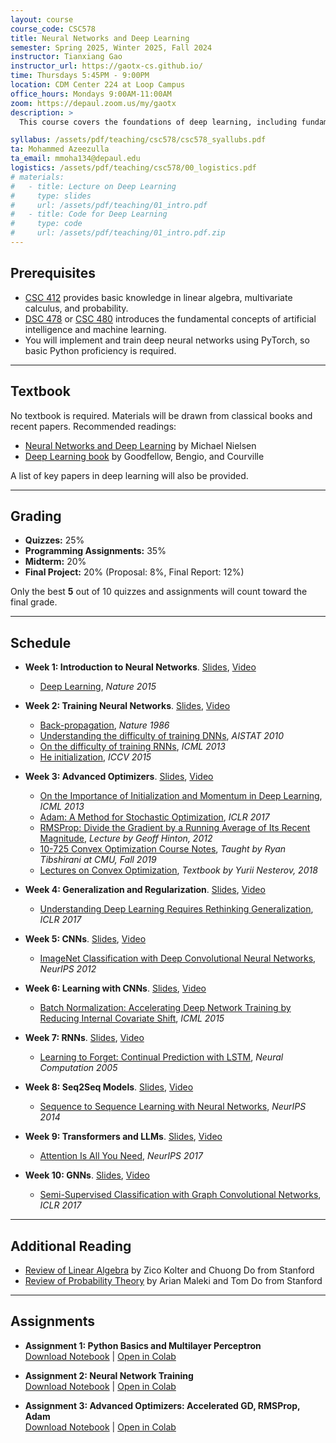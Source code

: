 ```yaml
---
layout: course
course_code: CSC578
title: Neural Networks and Deep Learning
semester: Spring 2025, Winter 2025, Fall 2024
instructor: Tianxiang Gao
instructor_url: https://gaotx-cs.github.io/
time: Thursdays 5:45PM - 9:00PM
location: CDM Center 224 at Loop Campus
office_hours: Mondays 9:00AM-11:00AM
zoom: https://depaul.zoom.us/my/gaotx
description: >
  This course covers the foundations of deep learning, including fundamental neural network architectures (e.g., multilayer perceptrons) and training methodologies, including advanced optimization techniques (e.g., momentum, RMSprop, Adam). It also addresses generalization and regularization strategies (e.g., overparameterization, the double descent phenomenon, and weight decay). We will explore cutting-edge neural network architectures, including convolutional neural networks (CNNs), recurrent neural networks (RNNs), transformers (e.g., GPT and BERT), and graph neural networks (GNNs). Students will gain hands-on experience by implementing these models and applying them to real-world problems in computer vision, natural language processing, and graph machine learning.

syllabus: /assets/pdf/teaching/csc578/csc578_syallubs.pdf
ta: Mohammed Azeezulla 
ta_email: mmoha134@depaul.edu
logistics: /assets/pdf/teaching/csc578/00_logistics.pdf
# materials:
#   - title: Lecture on Deep Learning
#     type: slides
#     url: /assets/pdf/teaching/01_intro.pdf
#   - title: Code for Deep Learning
#     type: code
#     url: /assets/pdf/teaching/01_intro.pdf.zip
---
```



## Prerequisites
- [CSC 412](https://www.cdm.depaul.edu/academics/pages/courseinfo.aspx?Subject=CSC&CatalogNbr=412) provides basic knowledge in linear algebra, multivariate calculus, and probability.
- [DSC 478](https://www.cdm.depaul.edu/academics/pages/courseinfo.aspx?CrseId=012551) or [CSC 480](https://www.cdm.depaul.edu/academics/pages/courseinfo.aspx?CrseId=001513) introduces the fundamental concepts of artificial intelligence and machine learning.
- You will implement and train deep neural networks using PyTorch, so basic Python proficiency is required.

---
## Textbook
No textbook is required. Materials will be drawn from classical books and recent papers. Recommended readings:  

- [Neural Networks and Deep Learning](http://neuralnetworksanddeeplearning.com/) by Michael Nielsen  
- [Deep Learning book](https://www.deeplearningbook.org/) by Goodfellow, Bengio, and Courville  

A list of key papers in deep learning will also be provided.

---
## Grading
- **Quizzes:** 25%  
- **Programming Assignments:** 35%  
- **Midterm:** 20%  
- **Final Project:** 20% (Proposal: 8%, Final Report: 12%)  

Only the best **5** out of 10 quizzes and assignments will count toward the final grade.

---
## Schedule

- **Week 1: Introduction to Neural Networks**. [Slides](/assets/pdf/teaching/csc578/01_intro.pdf), [Video](https://courseonline.cdm.depaul.edu/courseplayer/courses/64511/lecture/485761) 
  - [Deep Learning](https://www.nature.com/articles/nature14539), *Nature 2015*  

- **Week 2: Training Neural Networks**. [Slides](/assets/pdf/teaching/csc578/02_train.pdf), [Video](https://courseonline.cdm.depaul.edu/courseplayer/courses/64511/lecture/485762)  
  - [Back-propagation](https://www.nature.com/articles/323533a0), *Nature 1986*  
  - [Understanding the difficulty of training DNNs](https://proceedings.mlr.press/v9/glorot10a/glorot10a.pdf), *AISTAT 2010*  
  - [On the difficulty of training RNNs](https://proceedings.mlr.press/v28/pascanu13.html), *ICML 2013*  
  - [He initialization](https://proceedings.mlr.press/v28/pascanu13.html), *ICCV 2015*  

- **Week 3: Advanced Optimizers**. [Slides](/assets/pdf/teaching/csc578/03_opt.pdf), [Video](https://courseonline.cdm.depaul.edu/courseplayer/courses/64511/lecture/485763)  
  - [On the Importance of Initialization and Momentum in Deep Learning](https://proceedings.mlr.press/v28/sutskever13.html), *ICML 2013*  
  - [Adam: A Method for Stochastic Optimization](https://arxiv.org/abs/1412.6980), *ICLR 2017*  
  - [RMSProp: Divide the Gradient by a Running Average of Its Recent Magnitude](https://www.cs.toronto.edu/~tijmen/csc321/slides/lecture_slides_lec6.pdf), *Lecture by Geoff Hinton, 2012*  
  - [10-725 Convex Optimization Course Notes](https://www.stat.cmu.edu/~ryantibs/convexopt/), *Taught by Ryan Tibshirani at CMU, Fall 2019*  
  - [Lectures on Convex Optimization](https://link.springer.com/book/10.1007/978-3-319-91578-4), *Textbook by Yurii Nesterov, 2018*  


- **Week 4: Generalization and Regularization**. [Slides](/assets/pdf/teaching/csc578/04_Gen.pdf), [Video](#)  
  - [Understanding Deep Learning Requires Rethinking Generalization](https://arxiv.org/abs/1611.03530), *ICLR 2017*  

- **Week 5: CNNs**. [Slides](/assets/pdf/teaching/csc578/05_cnn.pdf), [Video](#)  
  - [ImageNet Classification with Deep Convolutional Neural Networks](https://dl.acm.org/doi/10.1145/3065386), *NeurIPS 2012*  

- **Week 6: Learning with CNNs**. [Slides](/assets/pdf/teaching/csc578/06_cv.pdf), [Video](#)  
  - [Batch Normalization: Accelerating Deep Network Training by Reducing Internal Covariate Shift](https://arxiv.org/abs/1502.03167), *ICML 2015*  

- **Week 7: RNNs**. [Slides](/assets/pdf/teaching/csc578/07_rnn.pdf), [Video](#)  
  - [Learning to Forget: Continual Prediction with LSTM](https://www.sciencedirect.com/science/article/abs/pii/S0893608005001206), *Neural Computation 2005*  

- **Week 8: Seq2Seq Models**. [Slides](/assets/pdf/teaching/csc578/08_seq2seq.pdf), [Video](#)  
  - [Sequence to Sequence Learning with Neural Networks](https://arxiv.org/abs/1409.3215), *NeurIPS 2014*  

- **Week 9: Transformers and LLMs**. [Slides](/assets/pdf/teaching/csc578/09_llm.pdf), [Video](#)  
  - [Attention Is All You Need](https://arxiv.org/abs/1706.03762), *NeurIPS 2017*  

- **Week 10: GNNs**. [Slides](/assets/pdf/teaching/csc578/10_gnn.pdf), [Video](#)  
  - [Semi-Supervised Classification with Graph Convolutional Networks](https://arxiv.org/abs/1609.02907), *ICLR 2017*  

---
## Additional Reading
- [Review of Linear Algebra](/assets/pdf/teaching/cs229-linalg.pdf) by Zico Kolter and Chuong Do from Stanford
- [Review of Probability Theory](/assets/pdf/teaching/cs229-prob.pdf) by Arian Maleki and Tom Do from Stanford 

---
## Assignments
- **Assignment 1: Python Basics and Multilayer Perceptron**  
  [Download Notebook](/assets/jupyter/csc578/HW01.ipynb) | [Open in Colab](https://colab.research.google.com/github/gaotx-cs/gaotx-cs.github.io/blob/main/assets/jupyter/csc578/HW01.ipynb)

- **Assignment 2: Neural Network Training**  
  [Download Notebook](/assets/jupyter/csc578/HW02.ipynb) | [Open in Colab](https://colab.research.google.com/github/gaotx-cs/gaotx-cs.github.io/blob/main/assets/jupyter/csc578/HW02.ipynb)

- **Assignment 3: Advanced Optimizers: Accelerated GD, RMSProp, Adam**  
  [Download Notebook](/assets/jupyter/csc578/HW03ipynb) | [Open in Colab](https://colab.research.google.com/github/gaotx-cs/gaotx-cs.github.io/blob/main/assets/jupyter/csc578/HW03.ipynb)
